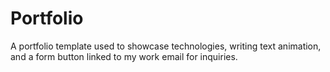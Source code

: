 # Portfolio
A portfolio template used to showcase technologies, writing text animation, and a form button linked to my work email for inquiries.

